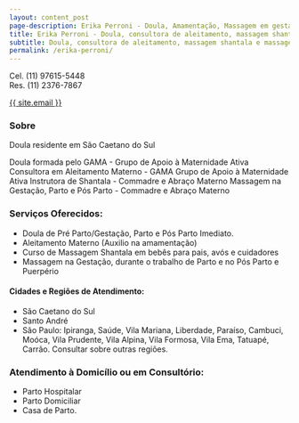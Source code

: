 ```yaml
---
layout: content_post
page-description: Erika Perroni - Doula, Amamentação, Massagem em gestantes e shantala em bebês
title: Erika Perroni - Doula, consultora de aleitamento, massagem shantala e massagem materna
subtitle: Doula, consultora de aleitamento, massagem shantala e massagem materna
permalink: /erika-perroni/
---
```


Cel. (11) 97615-5448  
Res. (11) 2376-7867  
<div class="safe-email">
    <a href="mailto:{{ site.encryptedemail }}" onclick="this.href=this.href.replace(/ /g,'')">{{ site.email }}</a>
</div>

### Sobre
Doula residente em São Caetano do Sul

Doula formada pelo GAMA - Grupo de Apoio à Maternidade Ativa
Consultora em Aleitamento Materno - GAMA Grupo de Apoio à Maternidade Ativa
Instrutora de Shantala - Commadre e Abraço Materno
Massagem na Gestação, Parto e Pós Parto - Commadre e Abraço Materno

### Serviços Oferecidos:
- Doula de Pré Parto/Gestação, Parto e Pós Parto Imediato.
- Aleitamento Materno (Auxilio na amamentação)
- Curso de Massagem Shantala em bebês para pais, avós e cuidadores
- Massagem na Gestação, durante o trabalho de Parto e no Pós Parto e Puerpério

#### Cidades e Regiões de Atendimento:
- São Caetano do Sul
- Santo André
- São Paulo: Ipiranga, Saúde, Vila Mariana, Liberdade, Paraíso, Cambuci, Moóca, Vila Prudente, Vila Alpina, Vila Formosa, Vila Ema, Tatuapé, Carrão. Consultar sobre outras regiões.

### Atendimento à Domicílio ou em Consultório:
- Parto Hospitalar
- Parto Domiciliar
- Casa de Parto.
